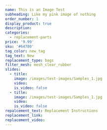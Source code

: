 ```yaml
---
name: This is an Image Test
subheading: Like my pink image of nothing
order_number: 1
display_product: true
description:
categories:
  - replacement-parts
price: '9.99'
sku: '#64780'
tag_color: new_tag
tag_text: New
replacement_type: bags
filter_mesh: mesh_clear_rubber
slides:
  - title:
    image: /images/test-images/Samples_1.jpg
    video:
    is_video: false
  - title:
    image: /images/test-images/Samples_1.jpg
    video:
    is_video: false
repalcement_text: Replacement Instructions
replacement_link:
replacement_video:
---
```

